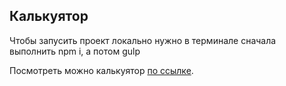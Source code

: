 ## Калькуятор

Чтобы запусить проект локально нужно в терминале сначала выполнить npm i, а потом  gulp



Посмотреть можно калькуятор  [по ссылке](https://dvvinfo.github.io/calculator-leasing/).